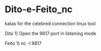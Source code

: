 # Dito-e-Feito_nc
katas for the celebred connection linux tool


Dito 1) Open the 9817 port in listening mode




Feito 1) nc -l 9817

